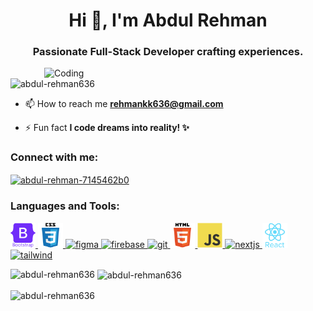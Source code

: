 <h1 align="center">Hi 👋, I'm Abdul Rehman</h1>
<h3 align="center">Passionate Full-Stack Developer crafting experiences.</h3>

<img src="https://cdn.dribbble.com/users/1292677/screenshots/6139167/avento.gif" align="right" alt="Coding" width="450">

<p align="left"> <img src="https://komarev.com/ghpvc/?username=abdul-rehman636&label=Profile%20views&color=0e75b6&style=flat" alt="abdul-rehman636" /> </p>

- 📫 How to reach me **rehmankk636@gmail.com**

- ⚡ Fun fact **I code dreams into reality! ✨**

<h3 align="left">Connect with me:</h3>
<p align="left">
<a href="https://linkedin.com/in/abdul-rehman-7145462b0" target="blank"><img align="center" src="https://raw.githubusercontent.com/rahuldkjain/github-profile-readme-generator/master/src/images/icons/Social/linked-in-alt.svg" alt="abdul-rehman-7145462b0" height="30" width="40" /></a>
</p>

<h3 align="left">Languages and Tools:</h3>
<p align="left"> <a href="https://getbootstrap.com" target="_blank" rel="noreferrer"> <img src="https://raw.githubusercontent.com/devicons/devicon/master/icons/bootstrap/bootstrap-plain-wordmark.svg" alt="bootstrap" width="40" height="40"/> </a> <a href="https://www.w3schools.com/css/" target="_blank" rel="noreferrer"> <img src="https://raw.githubusercontent.com/devicons/devicon/master/icons/css3/css3-original-wordmark.svg" alt="css3" width="40" height="40"/> </a> <a href="https://www.figma.com/" target="_blank" rel="noreferrer"> <img src="https://www.vectorlogo.zone/logos/figma/figma-icon.svg" alt="figma" width="40" height="40"/> </a> <a href="https://firebase.google.com/" target="_blank" rel="noreferrer"> <img src="https://www.vectorlogo.zone/logos/firebase/firebase-icon.svg" alt="firebase" width="40" height="40"/> </a> <a href="https://git-scm.com/" target="_blank" rel="noreferrer"> <img src="https://www.vectorlogo.zone/logos/git-scm/git-scm-icon.svg" alt="git" width="40" height="40"/> </a> <a href="https://www.w3.org/html/" target="_blank" rel="noreferrer"> <img src="https://raw.githubusercontent.com/devicons/devicon/master/icons/html5/html5-original-wordmark.svg" alt="html5" width="40" height="40"/> </a> <a href="https://developer.mozilla.org/en-US/docs/Web/JavaScript" target="_blank" rel="noreferrer"> <img src="https://raw.githubusercontent.com/devicons/devicon/master/icons/javascript/javascript-original.svg" alt="javascript" width="40" height="40"/> </a> <a href="https://nextjs.org/" target="_blank" rel="noreferrer"> <img src="https://cdn.worldvectorlogo.com/logos/nextjs-2.svg" alt="nextjs" width="40" height="40"/> </a> <a href="https://reactjs.org/" target="_blank" rel="noreferrer"> <img src="https://raw.githubusercontent.com/devicons/devicon/master/icons/react/react-original-wordmark.svg" alt="react" width="40" height="40"/> </a> <a href="https://tailwindcss.com/" target="_blank" rel="noreferrer"> <img src="https://www.vectorlogo.zone/logos/tailwindcss/tailwindcss-icon.svg" alt="tailwind" width="40" height="40"/> </a> </p>

<p><img align="left" src="https://github-readme-stats.vercel.app/api/top-langs?username=abdul-rehman636&show_icons=true&locale=en&layout=compact" alt="abdul-rehman636" /></p>

<p>&nbsp;<img align="center" src="https://github-readme-stats.vercel.app/api?username=abdul-rehman636&show_icons=true&locale=en" alt="abdul-rehman636" /></p>

<p><img align="center" src="https://github-readme-streak-stats.herokuapp.com/?user=abdul-rehman636&" alt="abdul-rehman636" /></p>
